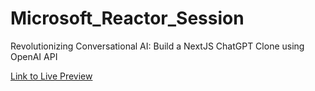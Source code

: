 # Microsoft_Reactor_Session
Revolutionizing Conversational AI: Build a NextJS ChatGPT Clone using OpenAI API

[Link to Live Preview](https://microsoft-reactor-session-9t7mc3rrv-gateremark.vercel.app/)